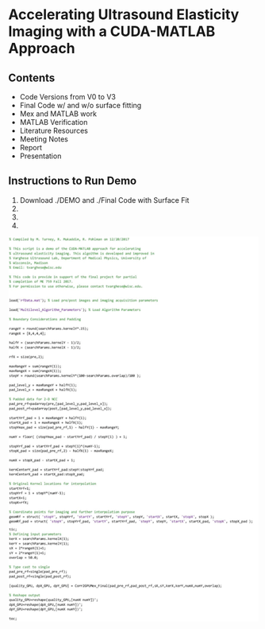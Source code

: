 # Accelerating Ultrasound Elasticity Imaging with a CUDA-MATLAB Approach

## Contents  
* Code Versions from V0 to V3  
* Final Code w/ and w/o surface fitting
* Mex and MATLAB work
* MATLAB Verification
* Literature Resources
* Meeting Notes
* Report
* Presentation

## Instructions to Run Demo
1. Download ./DEMO and ./Final Code with Surface Fit
2.
3.
4.




![Image of Yaktocat](https://github.com/mturney2/Final-Project-Code/blob/master/DEMO/MATLAB_FILE.png)
